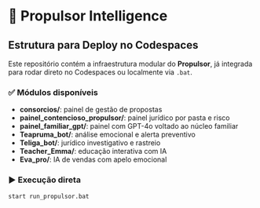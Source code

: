 # 🚀 Propulsor Intelligence

## Estrutura para Deploy no Codespaces

Este repositório contém a infraestrutura modular do **Propulsor**, já integrada para rodar direto no Codespaces ou localmente via `.bat`.

### ✅ Módulos disponíveis
- **consorcios/**: painel de gestão de propostas
- **painel_contencioso_propulsor/**: painel jurídico por pasta e risco
- **painel_familiar_gpt/**: painel com GPT-4o voltado ao núcleo familiar
- **Teapruma_bot/**: análise emocional e alerta preventivo
- **Teliga_bot/**: jurídico investigativo e rastreio
- **Teacher_Emma/**: educação interativa com IA
- **Eva_pro/**: IA de vendas com apelo emocional

### ▶️ Execução direta
```bash
start run_propulsor.bat
```
